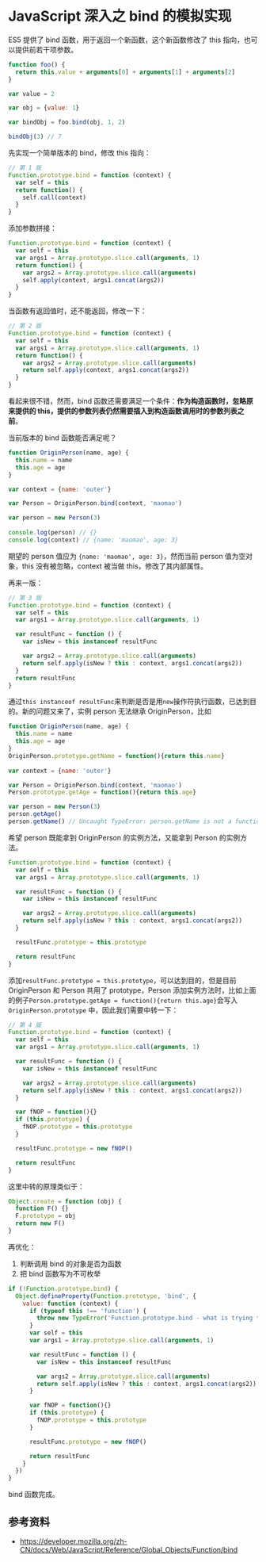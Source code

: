 # JavaScript 深入之 bind 的模拟实现

ES5 提供了 bind 函数，用于返回一个新函数，这个新函数修改了 this 指向，也可以提供前若干项参数。

```javascript
function foo() {
  return this.value + arguments[0] + arguments[1] + arguments[2]
}

var value = 2

var obj = {value: 1}

var bindObj = foo.bind(obj, 1, 2)

bindObj(3) // 7
```

先实现一个简单版本的 bind，修改 this 指向：

```javascript
// 第 1 版
Function.prototype.bind = function (context) {
  var self = this
  return function() {
    self.call(context)
  }
}
```

添加参数拼接：

```javascript
Function.prototype.bind = function (context) {
  var self = this
  var args1 = Array.prototype.slice.call(arguments, 1)
  return function() {
    var args2 = Array.prototype.slice.call(arguments)
    self.apply(context, args1.concat(args2))
  }
}
```

当函数有返回值时，还不能返回，修改一下：

```javascript
// 第 2 版
Function.prototype.bind = function (context) {
  var self = this
  var args1 = Array.prototype.slice.call(arguments, 1)
  return function() {
    var args2 = Array.prototype.slice.call(arguments)
    return self.apply(context, args1.concat(args2))
  }
}
```

看起来很不错，然而，bind 函数还需要满足一个条件：**作为构造函数时，忽略原来提供的 this，提供的参数列表仍然需要插入到构造函数调用时的参数列表之前**。

当前版本的 bind 函数能否满足呢？

```javascript
function OriginPerson(name, age) {
  this.name = name
  this.age = age
}

var context = {name: 'outer'}

var Person = OriginPerson.bind(context, 'maomao')

var person = new Person(3)
    
console.log(person) // {}
console.log(context) // {name: 'maomao', age: 3}
```

期望的 person 值应为 `{name: 'maomao', age: 3}`，然而当前 person 值为空对象，this 没有被忽略，context 被当做 this，修改了其内部属性。

再来一版：

```javascript
// 第 3 版
Function.prototype.bind = function (context) {
  var self = this
  var args1 = Array.prototype.slice.call(arguments, 1)

  var resultFunc = function () {
    var isNew = this instanceof resultFunc

    var args2 = Array.prototype.slice.call(arguments)
    return self.apply(isNew ? this : context, args1.concat(args2))
  }
  return resultFunc
}
```

通过`this instanceof resultFunc`来判断是否是用`new`操作符执行函数，已达到目的。新的问题又来了，实例 person 无法继承 OriginPerson，比如

```javascript
function OriginPerson(name, age) {
  this.name = name
  this.age = age
}
OriginPerson.prototype.getName = function(){return this.name}
    
var context = {name: 'outer'}

var Person = OriginPerson.bind(context, 'maomao')
Person.prototype.getAge = function(){return this.age}

var person = new Person(3)
person.getAge()
person.getName() // Uncaught TypeError: person.getName is not a function
```
    
希望 person 既能拿到 OriginPerson 的实例方法，又能拿到 Person 的实例方法。

```javascript
Function.prototype.bind = function (context) {
  var self = this
  var args1 = Array.prototype.slice.call(arguments, 1)

  var resultFunc = function () {
    var isNew = this instanceof resultFunc

    var args2 = Array.prototype.slice.call(arguments)
    return self.apply(isNew ? this : context, args1.concat(args2))
  }

  resultFunc.prototype = this.prototype

  return resultFunc
}
```

添加`resultFunc.prototype = this.prototype`，可以达到目的，但是目前 OriginPerson 和 Person 共用了 prototype，Person 添加实例方法时，比如上面的例子`Person.prototype.getAge = function(){return this.age}`会写入 `OriginPerson.prototype` 中，因此我们需要中转一下：

```javascript
// 第 4 版
Function.prototype.bind = function (context) {
  var self = this
  var args1 = Array.prototype.slice.call(arguments, 1)

  var resultFunc = function () {
    var isNew = this instanceof resultFunc

    var args2 = Array.prototype.slice.call(arguments)
    return self.apply(isNew ? this : context, args1.concat(args2))
  }

  var fNOP = function(){}
  if (this.prototype) {
    fNOP.prototype = this.prototype
  }

  resultFunc.prototype = new fNOP()

  return resultFunc
}
```

这里中转的原理类似于：

```javascript
Object.create = function (obj) {
  function F() {}
  F.prototype = obj
  return new F()
}
```

再优化：
1. 判断调用 bind 的对象是否为函数
2. 把 bind 函数写为不可枚举

```javascript
if (!Function.prototype.bind) {
  Object.defineProperty(Function.prototype, 'bind', {
    value: function (context) {
      if (typeof this !== 'function') {
        throw new TypeError('Function.prototype.bind - what is trying to be bound is not callable')
      }
      var self = this
      var args1 = Array.prototype.slice.call(arguments, 1)

      var resultFunc = function () {
        var isNew = this instanceof resultFunc

        var args2 = Array.prototype.slice.call(arguments)
        return self.apply(isNew ? this : context, args1.concat(args2))
      }

      var fNOP = function(){}
      if (this.prototype) {
        fNOP.prototype = this.prototype
      }

      resultFunc.prototype = new fNOP()

      return resultFunc
    }
  })
}
```

bind 函数完成。

## 参考资料

* https://developer.mozilla.org/zh-CN/docs/Web/JavaScript/Reference/Global_Objects/Function/bind